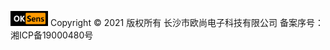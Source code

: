 <img src="..\img\logo.png" style="zoom:20%;" />  Copyright © 2021 版权所有         长沙市欧尚电子科技有限公司      备案序号：湘ICP备19000480号


